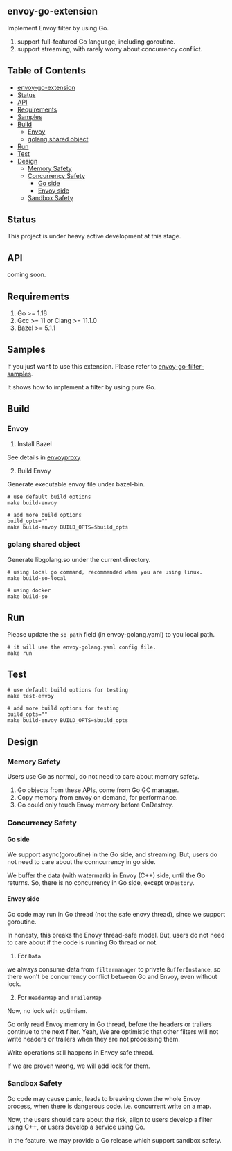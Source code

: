## envoy-go-extension

Implement Envoy filter by using Go.

1. support full-featured Go language, including goroutine.
2. support streaming, with rarely worry about concurrency conflict.

## Table of Contents

<!--ts-->
   * [envoy-go-extension](#envoy-go-extension)
   * [Status](#status)
   * [API](#api)
   * [Requirements](#requirements)
   * [Samples](#samples)
   * [Build](#build)
      * [Envoy](#envoy)
      * [golang shared object](#golang-shared-object)
   * [Run](#run)
   * [Test](#test)
   * [Design](#design)
      * [Memory Safety](#memory-safety)
      * [Concurrency Safety](#concurrency-safety)
         * [Go side](#go-side)
         * [Envoy side](#envoy-side)
      * [Sandbox Safety](#sandbox-safety)
<!--te-->

## Status

This project is under heavy active development at this stage.

## API

coming soon.

## Requirements

1. Go >= 1.18
2. Gcc >= 11 or Clang >= 11.1.0
3. Bazel >= 5.1.1

## Samples

If you just want to use this extension. Please refer to [envoy-go-filter-samples](https://github.com/mosn/envoy-go-filter-samples).

It shows how to implement a filter by using pure Go.

## Build

### Envoy

1. Install Bazel

See details in [envoyproxy](https://github.com/envoyproxy/envoy/blob/main/bazel/README.md)

2. Build Envoy

Generate executable envoy file under bazel-bin.

```
# use default build options
make build-envoy

# add more build options
build_opts=""
make build-envoy BUILD_OPTS=$build_opts
```

### golang shared object

Generate libgolang.so under the current directory.

```
# using local go command, recommended when you are using linux.
make build-so-local

# using docker
make build-so
```

## Run

Please update the `so_path` field (in envoy-golang.yaml) to you local path.

```
# it will use the envoy-golang.yaml config file.
make run
```

## Test

```
# use default build options for testing
make test-envoy

# add more build options for testing
build_opts=""
make build-envoy BUILD_OPTS=$build_opts
```

## Design

### Memory Safety

Users use Go as normal, do not need to care about memory safety.

1. Go objects from these APIs, come from Go GC manager.
2. Copy memory from envoy on demand, for performance.
3. Go could only touch Envoy memory before OnDestroy.

### Concurrency Safety

#### Go side

We support async(goroutine) in the Go side, and streaming. But, users do not need to care about the conncurrency in go side.

We buffer the data (with watermark) in Envoy (C++) side, until the Go returns. So, there is no concurrency in Go side, except `OnDestory`.

#### Envoy side

Go code may run in Go thread (not the safe enovy thread), since we support goroutine.

In honesty, this breaks the Enovy thread-safe model.
But, users do not need to care about if the code is running Go thread or not.

1. For `Data`

we always consume data from `filtermanager` to private `BufferInstance`, so there won't be concurrency conflict between Go and Envoy, even without lock.

2. For `HeaderMap` and `TrailerMap`

Now, no lock with optimism.

Go only read Envoy memory in Go thread, before the headers or trailers continue to the next filter.
Yeah, We are optimistic that other filters will not write headers or trailers when they are not processing them.

Write operations still happens in Envoy safe thread.

If we are proven wrong, we will add lock for them.

### Sandbox Safety

Go code may cause panic, leads to breaking down the whole Envoy process, when there is dangerous code. i.e. concurrent write on a map.

Now, the users should care about the risk, align to users develop a filter using C++, or users develop a service using Go.

In the feature, we may provide a Go release which support sandbox safety.
